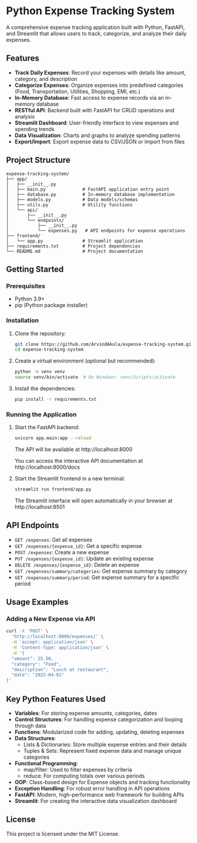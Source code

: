 # Python Expense Tracking System

A comprehensive expense tracking application built with Python, FastAPI, and Streamlit that allows users to track, categorize, and analyze their daily expenses.

## Features

- **Track Daily Expenses**: Record your expenses with details like amount, category, and description
- **Categorize Expenses**: Organize expenses into predefined categories (Food, Transportation, Utilities, Shopping, EMI, etc.)
- **In-Memory Database**: Fast access to expense records via an in-memory database
- **RESTful API**: Backend built with FastAPI for CRUD operations and analysis
- **Streamlit Dashboard**: User-friendly interface to view expenses and spending trends
- **Data Visualization**: Charts and graphs to analyze spending patterns
- **Export/Import**: Export expense data to CSV/JSON or import from files

## Project Structure

```
expense-tracking-system/
├── app/
│   ├── __init__.py
│   ├── main.py              # FastAPI application entry point
│   ├── database.py          # In-memory database implementation
│   ├── models.py            # Data models/schemas
│   ├── utils.py             # Utility functions
│   └── api/
│       ├── __init__.py
│       └── endpoints/
│           ├── __init__.py
│           └── expenses.py   # API endpoints for expense operations
├── frontend/
│   └── app.py               # Streamlit application
├── requirements.txt         # Project dependencies
└── README.md                # Project documentation
```

## Getting Started

### Prerequisites

- Python 3.9+
- pip (Python package installer)

### Installation

1. Clone the repository:
   ```bash
   git clone https://github.com/ArvindAkula/expense-tracking-system.git
   cd expense-tracking-system
   ```

2. Create a virtual environment (optional but recommended):
   ```bash
   python -m venv venv
   source venv/bin/activate  # On Windows: venv\Scripts\activate
   ```

3. Install the dependencies:
   ```bash
   pip install -r requirements.txt
   ```

### Running the Application

1. Start the FastAPI backend:
   ```bash
   uvicorn app.main:app --reload
   ```
   The API will be available at http://localhost:8000
   
   You can access the interactive API documentation at http://localhost:8000/docs

2. Start the Streamlit frontend in a new terminal:
   ```bash
   streamlit run frontend/app.py
   ```
   The Streamlit interface will open automatically in your browser at http://localhost:8501

## API Endpoints

- `GET /expenses`: Get all expenses
- `GET /expenses/{expense_id}`: Get a specific expense
- `POST /expenses`: Create a new expense
- `PUT /expenses/{expense_id}`: Update an existing expense
- `DELETE /expenses/{expense_id}`: Delete an expense
- `GET /expenses/summary/categories`: Get expense summary by category
- `GET /expenses/summary/period`: Get expense summary for a specific period

## Usage Examples

### Adding a New Expense via API

```bash
curl -X 'POST' \
  'http://localhost:8000/expenses/' \
  -H 'accept: application/json' \
  -H 'Content-Type: application/json' \
  -d '{
  "amount": 25.50,
  "category": "Food",
  "description": "Lunch at restaurant",
  "date": "2025-04-01"
}'
```

## Key Python Features Used

- **Variables**: For storing expense amounts, categories, dates
- **Control Structures**: For handling expense categorization and looping through data
- **Functions**: Modularized code for adding, updating, deleting expenses
- **Data Structures**:
  - Lists & Dictionaries: Store multiple expense entries and their details
  - Tuples & Sets: Represent fixed expense data and manage unique categories
- **Functional Programming**:
  - map/filter: Used to filter expenses by criteria
  - reduce: For computing totals over various periods
- **OOP**: Class-based design for Expense objects and tracking functionality
- **Exception Handling**: For robust error handling in API operations
- **FastAPI**: Modern, high-performance web framework for building APIs
- **Streamlit**: For creating the interactive data visualization dashboard

## License

This project is licensed under the MIT License.
